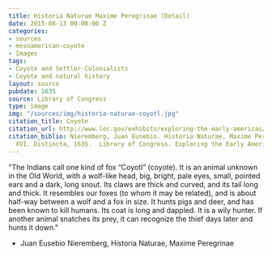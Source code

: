 ```yaml
---
title: Historia Naturae Maxime Peregrinae (Detail)
date: 2015-08-13 00:00:00 Z
categories:
- sources
- mesoamerican-coyote
- Images
tags:
- Coyote and Settler-Colonialists
- Coyote and natural history
layout: source
pubdate: 1635
source: Library of Congress
type: image
img: "/sources/img/historia-naturae-coyotl.jpg"
citation_title: Coyote
citation_url: http://www.loc.gov/exhibits/exploring-the-early-americas/interactives/historia-naturae/
citation_biblio: Nieremberg, Juan Eusebio. Historia Naturae, Maxime Peregrinae, Libris
  XVI. Distincta, 1635.  Library of Congress. Exploring the Early Americas.
---
```


"The Indians call one kind of fox “Coyotl” (coyote). It is an animal unknown in the Old World, with a wolf-like head, big, bright, pale eyes, small, pointed ears and a dark, long snout. Its claws are thick and curved, and its tail long and thick. It resembles our foxes (to whom it may be related), and is about half-way between a wolf and a fox in size. It hunts pigs and deer, and has been known to kill humans. Its coat is long and dappled. It is a wily hunter. If another animal snatches its prey, it can recognize the thief days later and hunts it down."
- Juan Eusebio Nieremberg, Historia Naturae, Maxime Peregrinae
